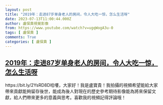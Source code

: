 ```yaml
---
layout: post
title: "2019年：走进87岁单身老人的房间，令人大吃一惊，怎么生活呀"
date: 2023-07-13T11:00:44.000Z
author: 盧保貴視覺影像
from: https://www.youtube.com/watch?v=ugqWogA3u-0
tags: [ 盧保貴 ]
comments: True
categories: [ 盧保貴 ]
---
```

<!--1689246044000-->
[2019年：走进87岁单身老人的房间，令人大吃一惊，怎么生活呀](https://www.youtube.com/watch?v=ugqWogA3u-0)
------

<div>
https://bit.ly/2YsRD8D哈嘍，大家好！我是盧寶貴！我拍攝的視頻希望能給大家帶來貢獻能夠留存後世，能成為後人對現在的歷史參考期待影像能為將來保留文獻，給人們帶來更多的意義與思考。喜歡我的視頻記得評論哦！
</div>
